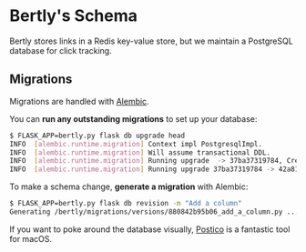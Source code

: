 # Bertly's Schema

Bertly stores links in a Redis key-value store, but we maintain a PostgreSQL database for click tracking.

## Migrations
Migrations are handled with [Alembic](http://alembic.zzzcomputing.com/en/latest/).

You can **run any outstanding migrations** to set up your database:

```sh
$ FLASK_APP=bertly.py flask db upgrade head
INFO  [alembic.runtime.migration] Context impl PostgresqlImpl.
INFO  [alembic.runtime.migration] Will assume transactional DDL.
INFO  [alembic.runtime.migration] Running upgrade  -> 37ba37319784, Create 'clicks' table
INFO  [alembic.runtime.migration] Running upgrade 37ba37319784 -> 42a810a76302, Add shortened index.
```

To make a schema change, **generate a migration** with Alembic:

```sh
$ FLASK_APP=bertly.py flask db revision -m "Add a column"
Generating /bertly/migrations/versions/880842b95b06_add_a_column.py ... done
```

If you want to poke around the database visually, [Postico](https://eggerapps.at/postico/) is a fantastic tool for macOS.
